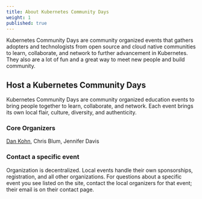 ```yaml
---
title: About Kubernetes Community Days
weight: 1
published: true
---
```


Kubernetes Community Days are community organized events that gathers adopters and technologists from open source and cloud native communities to learn, collaborate, and network to further advancement in Kubernetes. They also are a lot of fun and a great way to meet new people and build community.

## Host a Kubernetes Community Days 

Kubernetes Community Days are community organized education events to bring people together to learn, collaborate, and network. Each event brings its own local flair, culture, diversity, and authenticity.                         
### Core Organizers

[Dan Kohn](https://www.dankohn.com), Chris Blum, Jennifer Davis

### Contact a specific event

Organization is decentralized. Local events handle their own sponsorships, registration, and all other organizations. For questions about a specific event you see listed on the site, contact the local organizers for that event; their email is on their contact page.

